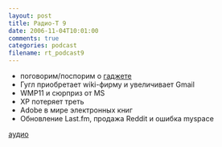 ```yaml
---
layout: post
title: Радио-T 9
date: 2006-11-04T10:01:00
comments: true
categories: podcast
filename: rt_podcast9
---
```


- поговорим/поспорим о [гаджете](http://u10.iriver.com/html/en_us/itsu10.html)
- Гугл приобретает wiki-фирму и увеличивает Gmail
- WMP11 и сюрприз от MS
- XP потеряет треть
- Adobe в мире электронных книг
- Обновление Last.fm, продажа Reddit и ошибка myspace

[аудио](http://cdn.radio-t.com/rt_podcast9.mp3)
<audio src="http://cdn.radio-t.com/rt_podcast9.mp3" preload="none"></audio>

